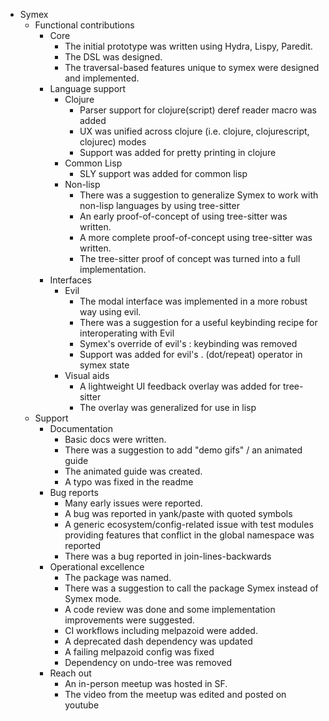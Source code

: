 * Symex
	* Functional contributions
		* Core
			* The initial prototype was written using Hydra, Lispy, Paredit.
			* The DSL was designed.
			* The traversal-based features unique to symex were designed and implemented.
		* Language support
			* Clojure
				* Parser support for clojure(script) deref reader macro was added
				* UX was unified across clojure (i.e. clojure, clojurescript, clojurec) modes
				* Support was added for pretty printing in clojure
			* Common Lisp
				* SLY support was added for common lisp
			* Non-lisp
				* There was a suggestion to generalize Symex to work with non-lisp languages by using tree-sitter
				* An early proof-of-concept of using tree-sitter was written.
				* A more complete proof-of-concept using tree-sitter was written.
				* The tree-sitter proof of concept was turned into a full implementation.
		* Interfaces
			* Evil
				* The modal interface was implemented in a more robust way using evil.
				* There was a suggestion for a useful keybinding recipe for interoperating with Evil
				* Symex's override of evil's : keybinding was removed
				* Support was added for evil's . (dot/repeat) operator in symex state
			* Visual aids
				* A lightweight UI feedback overlay was added for tree-sitter
				* The overlay was generalized for use in lisp
	* Support
		* Documentation
			* Basic docs were written.
			* There was a suggestion to add "demo gifs" / an animated guide
			* The animated guide was created.
			* A typo was fixed in the readme
		* Bug reports
			* Many early issues were reported.
			* A bug was reported in yank/paste with quoted symbols
			* A generic ecosystem/config-related issue with test modules providing features that conflict in the global namespace was reported
			* There was a bug reported in join-lines-backwards
		* Operational excellence
			* The package was named.
			* There was a suggestion to call the package Symex instead of Symex mode.
			* A code review was done and some implementation improvements were suggested.
			* CI workflows including melpazoid were added.
			* A deprecated dash dependency was updated
			* A failing melpazoid config was fixed
			* Dependency on undo-tree was removed
		* Reach out
			* An in-person meetup was hosted in SF.
			* The video from the meetup was edited and posted on youtube
